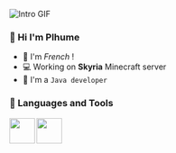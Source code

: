 ![Intro GIF](intro.gif)

### 👋 Hi I'm Plhume

- 🥖 I'm _French_ !
- 💻 Working on **Skyria** Minecraft server
- 🤔 I'm a ``Java developer``

### 📐 Languages and Tools

<img align="left" height="45px" width="45px" src="https://upload.wikimedia.org/wikipedia/commons/thumb/9/9c/IntelliJ_IDEA_Icon.svg/1200px-IntelliJ_IDEA_Icon.svg.png">
<img align="left" height="45px" width="45px" src="https://cdn-icons-png.flaticon.com/512/1183/1183669.png">

